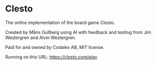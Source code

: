 # Clesto
The online implementation of the board game Clesto.

Created by Måns Gullberg using AI with feedback and testing from Jim Westergren and Alvin Westergren.

Paid for and owned by Codalex AB, MIT license.

Running on this URL: https://clesto.com/play

